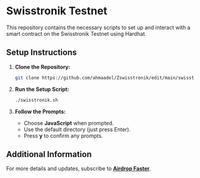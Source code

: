 # Swisstronik Testnet

This repository contains the necessary scripts to set up and interact with a smart contract on the Swisstronik Testnet using Hardhat.

## Setup Instructions

1. **Clone the Repository:**

    ```sh
    git clone https://github.com/ahmaadel/Zswisstronik/edit/main/swisstronik/zhang.sh/README.md

2. **Run the Setup Script:**

    ```sh
    ./swisstronik.sh
    ```

3. **Follow the Prompts:**

    - Choose **JavaScript** when prompted.
    - Use the default directory (just press Enter).
    - Press **y** to confirm any prompts.

## Additional Information

For more details and updates, subscribe to [**Airdrop Faster**](https://t.me/airdropfasterxyz).
